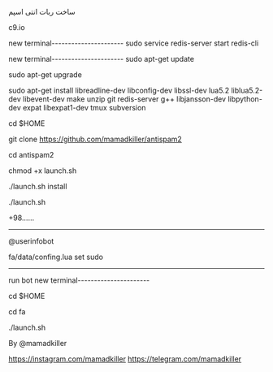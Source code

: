ساخت ربات انتی اسپم


c9.io


new terminal----------------------
sudo service redis-server start redis-cli



new terminal----------------------
sudo apt-get update

sudo apt-get upgrade

sudo apt-get install libreadline-dev libconfig-dev libssl-dev lua5.2 liblua5.2-dev libevent-dev make unzip git redis-server g++ libjansson-dev libpython-dev expat libexpat1-dev tmux subversion

cd $HOME

git clone https://github.com/mamadkiller/antispam2

cd antispam2

chmod +x launch.sh

./launch.sh install

./launch.sh

+98......

---------------------------

@userinfobot

fa/data/confing.lua                        set sudo

----------------------------------------



run bot 
new terminal----------------------

cd $HOME

cd fa

./launch.sh







By @mamadkiller

https://instagram.com/mamadkiller
https://telegram.com/mamadkiller
